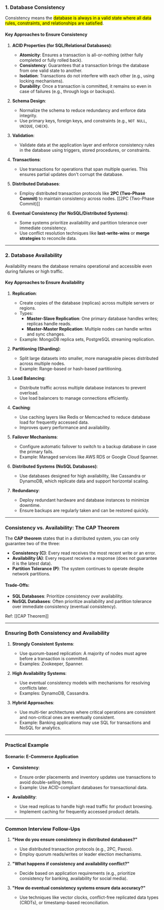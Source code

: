 ### **1. Database Consistency**

Consistency means the <mark class="hltr-b">database is always in a valid state where all data rules, constraints, and relationships are satisfied</mark>.

#### **Key Approaches to Ensure Consistency**

1. **ACID Properties (for SQL/Relational Databases)**:
    
    - **Atomicity**: Ensures a transaction is all-or-nothing (either fully completed or fully rolled back).
    - **Consistency**: Guarantees that a transaction brings the database from one valid state to another.
    - **Isolation**: Transactions do not interfere with each other (e.g., using locking mechanisms).
    - **Durability**: Once a transaction is committed, it remains so even in case of failures (e.g., through logs or backups).
2. **Schema Design**:
    
    - Normalize the schema to reduce redundancy and enforce data integrity.
    - Use primary keys, foreign keys, and constraints (e.g., `NOT NULL`, `UNIQUE`, `CHECK`).
3. **Validation**:
    
    - Validate data at the application layer and enforce consistency rules in the database using triggers, stored procedures, or constraints.
4. **Transactions**:
    
    - Use transactions for operations that span multiple queries. This ensures partial updates don't corrupt the database.
5. **Distributed Databases**:
    
    - Employ distributed transaction protocols like **2PC (Two-Phase Commit)** to maintain consistency across nodes. [[2PC (Two-Phase Commit)]]
6. **Eventual Consistency (for NoSQL/Distributed Systems)**:
    
    - Some systems prioritize availability and partition tolerance over immediate consistency.
    - Use conflict resolution techniques like **last-write-wins** or **merge strategies** to reconcile data.

---

### **2. Database Availability**

Availability means the database remains operational and accessible even during failures or high traffic.

#### **Key Approaches to Ensure Availability**

1. **Replication**:
    
    - Create copies of the database (replicas) across multiple servers or regions.
    - Types:
        - **Master-Slave Replication**: One primary database handles writes; replicas handle reads.
        - **Master-Master Replication**: Multiple nodes can handle writes and sync changes.
    - Example: MongoDB replica sets, PostgreSQL streaming replication.
2. **Partitioning (Sharding)**:
    
    - Split large datasets into smaller, more manageable pieces distributed across multiple nodes.
    - Example: Range-based or hash-based partitioning.
3. **Load Balancing**:
    
    - Distribute traffic across multiple database instances to prevent overload.
    - Use load balancers to manage connections efficiently.
4. **Caching**:
    
    - Use caching layers like Redis or Memcached to reduce database load for frequently accessed data.
    - Improves query performance and availability.
5. **Failover Mechanisms**:
    
    - Configure automatic failover to switch to a backup database in case the primary fails.
    - Example: Managed services like AWS RDS or Google Cloud Spanner.
6. **Distributed Systems (NoSQL Databases)**:
    
    - Use databases designed for high availability, like Cassandra or DynamoDB, which replicate data and support horizontal scaling.
7. **Redundancy**:
    
    - Deploy redundant hardware and database instances to minimize downtime.
    - Ensure backups are regularly taken and can be restored quickly.

---

### **Consistency vs. Availability: The CAP Theorem**

The **CAP theorem** states that in a distributed system, you can only guarantee two of the three:

- **Consistency (C)**: Every read receives the most recent write or an error.
- **Availability (A)**: Every request receives a response (does not guarantee it is the latest data).
- **Partition Tolerance (P)**: The system continues to operate despite network partitions.

#### Trade-Offs:

- **SQL Databases**: Prioritize consistency over availability.
- **NoSQL Databases**: Often prioritize availability and partition tolerance over immediate consistency (eventual consistency).

Ref: [[CAP Theorem]]

---
### **Ensuring Both Consistency and Availability**

1. **Strongly Consistent Systems**:
    
    - Use quorum-based replication: A majority of nodes must agree before a transaction is committed.
    - Examples: Zookeeper, Spanner.
2. **High Availability Systems**:
    
    - Use eventual consistency models with mechanisms for resolving conflicts later.
    - Examples: DynamoDB, Cassandra.
3. **Hybrid Approaches**:
    
    - Use multi-tier architectures where critical operations are consistent and non-critical ones are eventually consistent.
    - Example: Banking applications may use SQL for transactions and NoSQL for analytics.

---

### **Practical Example**

#### Scenario: E-Commerce Application

- **Consistency**:
    
    - Ensure order placements and inventory updates use transactions to avoid double-selling items.
    - Example: Use ACID-compliant databases for transactional data.
- **Availability**:
    
    - Use read replicas to handle high read traffic for product browsing.
    - Implement caching for frequently accessed product details.

---

### **Common Interview Follow-Ups**

1. **"How do you ensure consistency in distributed databases?"**
    
    - Use distributed transaction protocols (e.g., 2PC, Paxos).
    - Employ quorum reads/writes or leader election mechanisms.
2. **"What happens if consistency and availability conflict?"**
    
    - Decide based on application requirements (e.g., prioritize consistency for banking, availability for social media).
3. **"How do eventual consistency systems ensure data accuracy?"**
    
    - Use techniques like vector clocks, conflict-free replicated data types (CRDTs), or timestamp-based reconciliation.